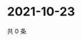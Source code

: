 # 2021-10-23

共 0 条

<!-- BEGIN WEIBO -->
<!-- 最后更新时间 Sat Oct 23 2021 16:00:46 GMT+0800 (China Standard Time) -->

<!-- END WEIBO -->
